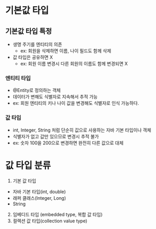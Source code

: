# 기본값 타입

## 기본값 타입 특정
- 생명 주기를 엔티티의 의존
  - ex: 회원을 삭제하면 이름, 나이 필드도 함께 삭제
- 값 타입은 공유하면 X
  - ex: 회원 이름 변경시 다른 회원의 이름도 함께 변경되면 X

### 엔티티 타입
- @Entity로 정의하는 객체
- 데이터가 변해도 식별자로 지속해서 추적 가능
- ex: 회원 엔티티의 키나 나이 값을 변경해도 식별자로 인식 가능하다.

### 값 타입
- int, Integer, String 처럼 단순히 값으로 사용하는 자바 기본 타입이나 객체
- 식별자가 없고 값만 있으므로 변경시 추적 불가
- ex: 숫자 100을 200으로 변경하면 완전히 다른 값으로 대체

# 값 타입 분류

1. 기본 값 타입   
- 자바 기본 타입(int, double)
- 래퍼 클래스(Integer, Long)
- String
2. 임베디드 타입 (embedded type, 복합 값 타입)   
3. 컬렉션 값 타입(collection value type)   